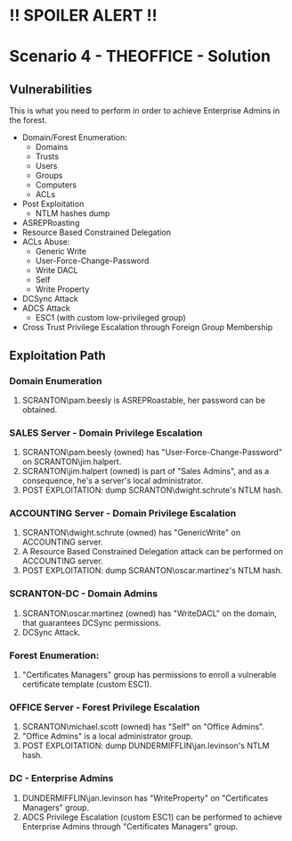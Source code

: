 # !! SPOILER ALERT !!
# Scenario 4 - THEOFFICE - Solution

## Vulnerabilities
This is what you need to perform in order to achieve Enterprise Admins in the forest.
* Domain/Forest Enumeration:
    * Domains
    * Trusts
    * Users
    * Groups
    * Computers
    * ACLs
* Post Exploitation
    * NTLM hashes dump
* ASREPRoasting
* Resource Based Constrained Delegation
* ACLs Abuse:
    * Generic Write
    * User-Force-Change-Password
    * Write DACL
    * Self
    * Write Property
* DCSync Attack
* ADCS Attack
    * ESC1 (with custom low-privileged group)
* Cross Trust Privilege Escalation through Foreign Group Membership
      
      
## Exploitation Path

### Domain Enumeration
1. SCRANTON\pam.beesly is ASREPRoastable, her password can be obtained.

### SALES Server - Domain Privilege Escalation
1. SCRANTON\pam.beesly (owned) has "User-Force-Change-Password" on SCRANTON\jim.halpert.
2. SCRANTON\jim.halpert (owned) is part of "Sales Admins", and as a consequence, he's a server's local administrator.
3. POST EXPLOITATION: dump SCRANTON\dwight.schrute's NTLM hash.

### ACCOUNTING Server - Domain Privilege Escalation
1. SCRANTON\dwight.schrute (owned) has "GenericWrite" on ACCOUNTING server.
2. A Resource Based Constrained Delegation attack can be performed on ACCOUNTING server.
2. POST EXPLOITATION: dump SCRANTON\oscar.martinez's NTLM hash.

### SCRANTON-DC - Domain Admins
1. SCRANTON\oscar.martinez (owned) has "WriteDACL" on the domain, that guarantees DCSync permissions.
2. DCSync Attack.

### Forest Enumeration:
1. "Certificates Managers" group has permissions to enroll a vulnerable certificate template (custom ESC1).

### OFFICE Server - Forest Privilege Escalation
1. SCRANTON\michael.scott (owned) has "Self" on "Office Admins".
2. "Office Admins" is a local administrator group.
3. POST EXPLOITATION: dump DUNDERMIFFLIN\jan.levinson's NTLM hash.

### DC - Enterprise Admins
1. DUNDERMIFFLIN\jan.levinson has "WriteProperty" on "Certificates Managers" group.
2. ADCS Privilege Escalation (custom ESC1) can be performed to achieve Enterprise Admins through "Certificates Managers" group.

















